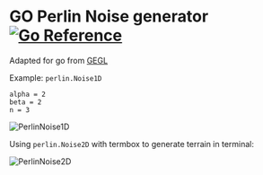 # GO Perlin Noise generator [![Go Reference](https://pkg.go.dev/badge/github.com/aquilax/go-perlin.svg)](https://pkg.go.dev/github.com/aquilax/go-perlin)

Adapted for go from [GEGL](http://git.gnome.org/browse/gegl/tree/operations/common/perlin)

Example: `perlin.Noise1D`

    alpha = 2
    beta = 2
    n = 3

![PerlinNoise1D](http://i.imgur.com/Kplg5.png)

Using `perlin.Noise2D` with termbox to generate terrain in terminal:

![PerlinNoise2D](http://i.imgur.com/vPi3n.png)
